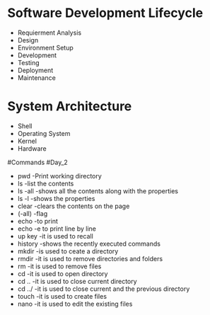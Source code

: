 # Software Development Lifecycle
- Requierment Analysis
- Design
- Environment Setup
- Development
- Testing
- Deployment
- Maintenance

# System Architecture
- Shell
- Operating System
- Kernel
- Hardware

#Commands
#Day_2
- pwd -Print working directory
- ls -list the contents 
- ls -all -shows all  the contents along with the properties
- ls -l -shows the properties
- clear -clears the contents on the page
- (-all) -flag
- echo -to print
- echo -e to print line by line
- up key -it is used to recall
- history -shows the recently executed commands
- mkdir -is used to ceate a directory
- rmdir -it is used to remove directories and folders
- rm -it is used to remove files 
- cd -it is used to open directory
- cd .. -it is used to close current directory 
- cd ../ -it is used to close current and the previous directory
- touch -it is used to create files
- nano -it is used to edit the existing files

